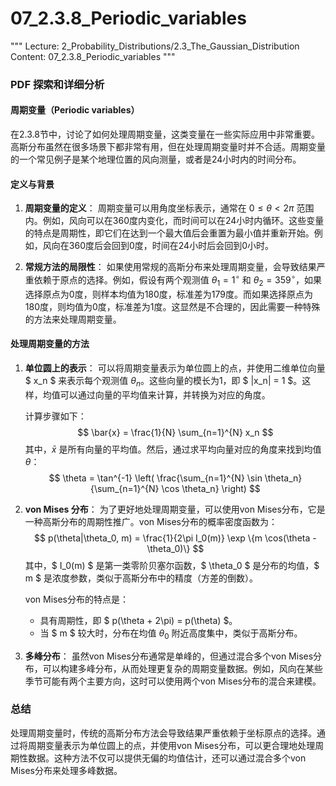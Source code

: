 # 07_2.3.8_Periodic_variables

"""
Lecture: 2_Probability_Distributions/2.3_The_Gaussian_Distribution
Content: 07_2.3.8_Periodic_variables
"""

### PDF 探索和详细分析

#### 周期变量（Periodic variables）

在2.3.8节中，讨论了如何处理周期变量，这类变量在一些实际应用中非常重要。高斯分布虽然在很多场景下都非常有用，但在处理周期变量时并不合适。周期变量的一个常见例子是某个地理位置的风向测量，或者是24小时内的时间分布。

#### 定义与背景

1. **周期变量的定义**：
   周期变量可以用角度坐标表示，通常在 $0 \leq \theta < 2\pi$ 范围内。例如，风向可以在360度内变化，而时间可以在24小时内循环。这些变量的特点是周期性，即它们在达到一个最大值后会重置为最小值并重新开始。例如，风向在360度后会回到0度，时间在24小时后会回到0小时。

2. **常规方法的局限性**：
   如果使用常规的高斯分布来处理周期变量，会导致结果严重依赖于原点的选择。例如，假设有两个观测值 $\theta_1 = 1^\circ$ 和 $\theta_2 = 359^\circ$，如果选择原点为0度，则样本均值为180度，标准差为179度。而如果选择原点为180度，则均值为0度，标准差为1度。这显然是不合理的，因此需要一种特殊的方法来处理周期变量。

#### 处理周期变量的方法

1. **单位圆上的表示**：
   可以将周期变量表示为单位圆上的点，并使用二维单位向量 $ x_n $ 来表示每个观测值 $\theta_n$。这些向量的模长为1，即 $ \|x_n\| = 1 $。这样，均值可以通过向量的平均值来计算，并转换为对应的角度。

   计算步骤如下：
   $$
   \bar{x} = \frac{1}{N} \sum_{n=1}^{N} x_n
   $$
   其中，$\bar{x}$ 是所有向量的平均值。然后，通过求平均向量对应的角度来找到均值 $\theta$：
   $$
   \theta = \tan^{-1} \left( \frac{\sum_{n=1}^{N} \sin \theta_n}{\sum_{n=1}^{N} \cos \theta_n} \right)
   $$

2. **von Mises 分布**：
   为了更好地处理周期变量，可以使用von Mises分布，它是一种高斯分布的周期性推广。von Mises分布的概率密度函数为：
   $$
   p(\theta|\theta_0, m) = \frac{1}{2\pi I_0(m)} \exp \{m \cos(\theta - \theta_0)\}
   $$
   其中，$ I_0(m) $ 是第一类零阶贝塞尔函数，$ \theta_0 $ 是分布的均值，$ m $ 是浓度参数，类似于高斯分布中的精度（方差的倒数）。

   von Mises分布的特点是：
   - 具有周期性，即 $ p(\theta + 2\pi) = p(\theta) $。
   - 当 $ m $ 较大时，分布在均值 $\theta_0$ 附近高度集中，类似于高斯分布。

3. **多峰分布**：
   虽然von Mises分布通常是单峰的，但通过混合多个von Mises分布，可以构建多峰分布，从而处理更复杂的周期变量数据。例如，风向在某些季节可能有两个主要方向，这时可以使用两个von Mises分布的混合来建模。

### 总结

处理周期变量时，传统的高斯分布方法会导致结果严重依赖于坐标原点的选择。通过将周期变量表示为单位圆上的点，并使用von Mises分布，可以更合理地处理周期性数据。这种方法不仅可以提供无偏的均值估计，还可以通过混合多个von Mises分布来处理多峰数据。